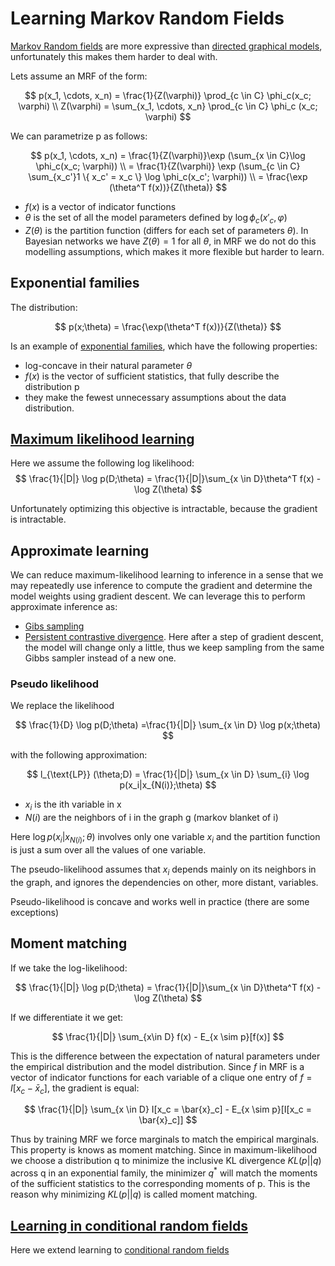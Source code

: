 # Learning Markov Random Fields

[Markov Random fields](markov_random_fields.md) are more expressive than [directed graphical models](directed_graphical_models.md), unfortunately this makes them harder to deal with.

Lets assume an MRF of the form:

$$
p(x_1, \cdots, x_n) = \frac{1}{Z(\varphi)} \prod_{c \in C} \phi_c(x_c; \varphi) \\
Z(\varphi) = \sum_{x_1, \cdots, x_n} \prod_{c \in C} \phi_c (x_c; \varphi)
$$

We can parametrize p as follows:

$$
p(x_1, \cdots, x_n) = \frac{1}{Z(\varphi)}\exp (\sum_{x \in C}\log \phi_c(x_c; \varphi)) \\
= \frac{1}{Z(\varphi)} \exp (\sum_{c \in C} \sum_{x_c'}1 \{ x_c' = x_c \} \log \phi_c(x_c'; \varphi)) \\
= \frac{\exp (\theta^T f(x))}{Z(\theta)}
$$

* $f(x)$ is a vector of indicator functions
* $\theta$ is the set of all the model parameters defined by $\log \phi_c(x'_c,\varphi)$
* $Z(\theta)$ is the partition function (differs for each set of parameters $\theta$). In Bayesian networks we have $Z(\theta) = 1$ for all $\theta$, in MRF we do not do this modelling assumptions, which makes it more flexible but harder to learn.

## Exponential families
The distribution:

$$
p(x;\theta) = \frac{\exp(\theta^T f(x))}{Z(\theta)}
$$

Is an example of [exponential families](exponential_family.md), which have the following properties:

* log-concave in their natural parameter $\theta$
* $f(x)$ is the vector of sufficient statistics, that fully describe the distribution p
* they make the fewest unnecessary assumptions about the data distribution.

## [Maximum likelihood learning](maximum_likelihood_markov_random_field.md)
Here we assume the following log likelihood:
$$
\frac{1}{|D|} \log p(D;\theta) = \frac{1}{|D|}\sum_{x \in D}\theta^T f(x) - \log Z(\theta)
$$

Unfortunately optimizing this objective is intractable, because the gradient is intractable.

## Approximate learning 

We can reduce maximum-likelihood learning to inference in a sense that we may repeatedly use inference to compute the gradient and determine the model weights using gradient descent. We can leverage this to perform approximate inference as:

* [Gibs sampling](gibs_sampling.md)
* [Persistent contrastive divergence](persistent_contrastive_divergence.md). Here after a step of gradient descent, the model will change only a little, thus we keep sampling from the same Gibbs sampler instead of a new one.

### Pseudo likelihood

We replace the likelihood 

$$
\frac{1}{D} \log p(D;\theta) =\frac{1}{|D|} \sum_{x \in D} \log p(x;\theta)
$$

with the following approximation:

$$
l_{\text{LP}} (\theta;D) = \frac{1}{|D|} \sum_{x \in D} \sum_{i} \log p(x_i|x_{N(i)};\theta)
$$

* $x_i$ is the ith variable in x
* $N(i)$ are the neighbors of i in the graph g (markov blanket of i)

Here $\log p(x_i|x_{N(i)};\theta)$ involves only one variable $x_i$ and the partition function is just a sum over all the values of one variable.

The pseudo-likelihood assumes that $x_i$ depends mainly on its neighbors in the graph, and ignores the dependencies on other, more distant, variables.

Pseudo-likelihood is concave and works well in practice (there are some exceptions)

## Moment matching
If we take the log-likelihood:

$$
\frac{1}{|D|} \log p(D;\theta) = \frac{1}{|D|}\sum_{x \in D}\theta^T f(x) - \log Z(\theta)
$$

If we differentiate it we get:

$$
\frac{1}{|D|} \sum_{x\in D} f(x) - E_{x \sim p}[f(x)]
$$

This is the difference between the expectation of natural parameters under the empirical distribution and the model distribution. Since $f$ in MRF is a vector of indicator functions for each variable of a clique one entry of $f = I[x_c - \bar{x}_c]$, the gradient is equal:

$$
\frac{1}{|D|} \sum_{x \in D} I[x_c = \bar{x}_c] - E_{x \sim p}[I[x_c = \bar{x}_c]]
$$

Thus by training MRF we force marginals to match the empirical marginals. This property is knows as moment matching. Since in maximum-likelihood we choose a distribution q to minimize the inclusive KL divergence $KL(p||q)$ across q in an exponential family, the minimizer $q^*$ will match the moments of the sufficient statistics to the corresponding moments of p. This is the reason why minimizing $KL(p||q)$ is called moment matching.

## [Learning in conditional random fields](learning_in_conditonal_radom_fields.md)

Here we extend learning to [conditional random fields](conditional_random_fields.md)